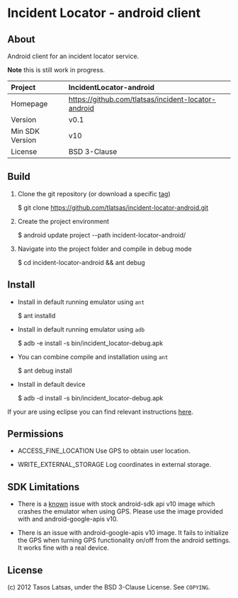 Incident Locator - android client
=================================

About
-----

Android client for an incident locator service.

**Note** this is still work in progress.

| Project            | IncidentLocator-android
|:-------------------|:--------------------------------------------------
| Homepage           | https://github.com/tlatsas/incident-locator-android
| Version            | v0.1
| Min SDK Version    | v10
| License            | BSD 3-Clause


Build
-----

1. Clone the git repository (or download a specific [tag][1])

    $ git clone https://github.com/tlatsas/incident-locator-android.git

2. Create the project environment

    $ android update project --path incident-locator-android/

3. Navigate into the project folder and compile in debug mode

    $ cd incident-locator-android && ant debug


Install
-------

* Install in default running emulator using `ant`

    $ ant installd

* Install in default running emulator using `adb`

    $ adb -e install -s bin/incident_locator-debug.apk

* You can combine compile and installation using `ant`

    $ ant debug install

* Install in default device

    $ adb -d install -s bin/incident_locator-debug.apk


If your are using eclipse you can find relevant instructions [here][2].


Permissions
-----------

* ACCESS_FINE_LOCATION
Use GPS to obtain user location.

* WRITE_EXTERNAL_STORAGE
Log coordinates in external storage.


SDK Limitations
---------------

* There is a [known][3] issue with stock android-sdk api v10 image which crashes the emulator when using GPS.
Please use the image provided with and android-google-apis v10.

* There is an issue with android-google-apis v10 image. It fails to initialize the GPS when turning GPS functionality on/off from the android settings.
It works fine with a real device.


License
-------
(c) 2012 Tasos Latsas, under the BSD 3-Clause License. See `COPYING`.


[1]: https://github.com/tlatsas/incident-locator-android/tags
[2]: http://developer.android.com/tools/building/building-eclipse.html
[3]: http://code.google.com/p/android/issues/detail?id=13015
